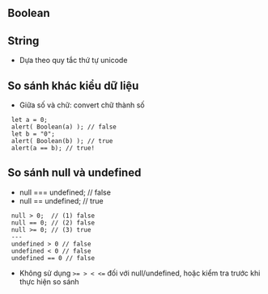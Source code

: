 
## Boolean

## String 

 - Dựa theo quy tắc thứ tự unicode

## So sánh khác kiểu dữ liệu

 - Giữa số và chữ: convert chữ thành số
```
 let a = 0;
 alert( Boolean(a) ); // false
 let b = "0";
 alert( Boolean(b) ); // true
 alert(a == b); // true!
```

## So sánh null và undefined

 - null === undefined; // false
 - null == undefined; // true
```
 null > 0;  // (1) false
 null == 0; // (2) false
 null >= 0; // (3) true
 ---
 undefined > 0 // false 
 undefined < 0 // false 
 undefined == 0 // false 
```
 - Không sử dụng `>= > < <=` đối với null/undefined, hoặc kiểm tra trước khi thực hiện so sánh


